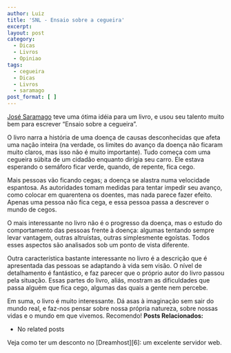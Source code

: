 ```yaml
---
author: Luiz
title: 'SNL - Ensaio sobre a cegueira'
excerpt:
layout: post
category:
  - Dicas
  - Livros
  - Opiniao
tags:
  - cegueira
  - Dicas
  - Livros
  - saramago
post_format: [ ]
---
```

[José Saramago][1] teve uma ótima idéia para um livro, e usou seu talento muito bem para escrever “Ensaio sobre a cegueira”.

O livro narra a história de uma doença de causas desconhecidas que afeta uma nação inteira (na verdade, os limites do avanço da doença não ficaram muito claros, mas isso não é muito importante). Tudo começa com uma cegueira súbita de um cidadão enquanto dirigia seu carro. Ele estava esperando o semáforo ficar verde, quando, de repente, fica cego.

Mais pessoas vão ficando cegas; a doença se alastra numa velocidade espantosa. As autoridades tomam medidas para tentar impedir seu avanço, como colocar em quarentena os doentes, mas nada parece fazer efeito. Apenas uma pessoa não fica cega, e essa pessoa passa a descrever o mundo de cegos.

O mais interessante no livro não é o progresso da doença, mas o estudo do comportamento das pessoas frente à doença: algumas tentando sempre levar vantagem, outras altruístas, outras simplesmente egoístas. Todos esses aspectos são analisados sob um ponto de vista diferente.

Outra característica bastante interessante no livro é a descrição que é apresentada das pessoas se adaptando à vida sem visão. O nível de detalhamento é fantástico, e faz parecer que o próprio autor do livro passou pela situação. Essas partes do livro, aliás, mostram as dificuldades que passa alguém que fica cego, algumas das quais a gente nem percebe.

Em suma, o livro é muito interessante. Dá asas à imaginação sem sair do mundo real, e faz-nos pensar sobre nossa própria natureza, sobre nossas vidas e o mundo em que vivemos. Recomendo! 
**Posts Relacionados:** 
*   No related posts










Veja como ter um desconto no [Dreamhost][6]: um excelente servidor web.

 [1]: http://pt.wikipedia.org/wiki/Jos%C3%A9_Saramago





